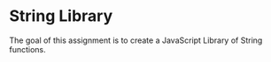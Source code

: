 # String Library

The goal of this assignment is to create a JavaScript Library of String functions. 